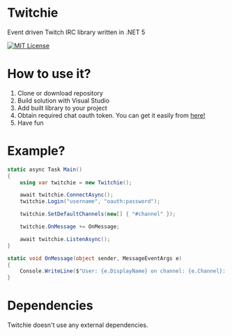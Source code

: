 # Twitchie
Event driven Twitch IRC library written in .NET 5

[![MIT License](https://img.shields.io/static/v1?label=License&message=MIT&color=brightgreen)](https://github.com/JokkeeZ/Twitchie/blob/Twitchie2/LICENSE)

# How to use it?
1. Clone or download repository
2. Build solution with Visual Studio
3. Add built library to your project
4. Obtain required chat oauth token. You can get it easily from [here!](https://twitchapps.com/tmi/)
5. Have fun

# Example?
```cs
static async Task Main()
{
	using var twitchie = new Twitchie();

	await twitchie.ConnectAsync();
	twitchie.Login("username", "oauth:password");

	twitchie.SetDefaultChannels(new[] { "#channel" });

	twitchie.OnMessage += OnMessage;

	await twitchie.ListenAsync();
}

static void OnMessage(object sender, MessageEventArgs e)
{
	Console.WriteLine($"User: {e.DisplayName} on channel: {e.Channel}: {e.Message}");
}
```
# Dependencies
Twitchie doesn't use any external dependencies.
